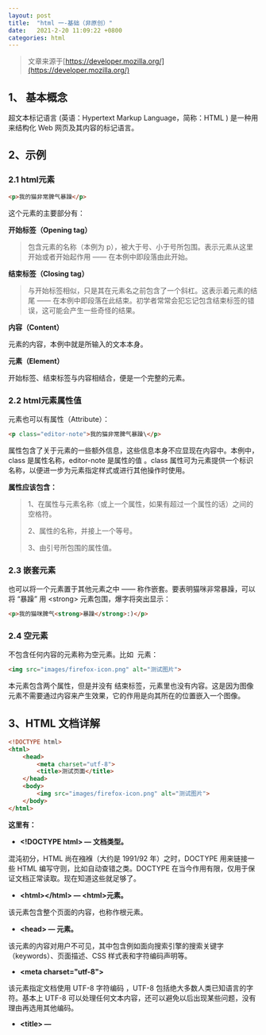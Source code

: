 ```yaml
---
layout: post
title:  "html 一-基础（非原创）"
date:   2021-2-20 11:09:22 +0800
categories: html
---
```


> 文章来源于[https://developer.mozilla.org/](https://developer.mozilla.org/)

## 1、 基本概念
超文本标记语言 (英语：Hypertext Markup Language，简称：HTML ) 是一种用来结构化 Web 网页及其内容的标记语言。

## 2、示例

### 2.1 html元素

```html
<p>我的猫非常脾气暴躁</p>
```

这个元素的主要部分有：

**开始标签（Opening tag）**

> 包含元素的名称（本例为 p），被大于号、小于号所包围。表示元素从这里开始或者开始起作用 —— 在本例中即段落由此开始。

**结束标签（Closing tag）**

> 与开始标签相似，只是其在元素名之前包含了一个斜杠。这表示着元素的结尾 —— 在本例中即段落在此结束。初学者常常会犯忘记包含结束标签的错误，这可能会产生一些奇怪的结果。

**内容（Content）**

元素的内容，本例中就是所输入的文本本身。

**元素（Element）**

开始标签、结束标签与内容相结合，便是一个完整的元素。

### 2.2 html元素属性值

元素也可以有属性（Attribute）：

```html
<p class="editor-note">我的猫非常脾气暴躁\</p>
```

属性包含了关于元素的一些额外信息，这些信息本身不应显现在内容中。本例中，class 是属性名称，editor-note 是属性的值 。class 属性可为元素提供一个标识名称，以便进一步为元素指定样式或进行其他操作时使用。

**属性应该包含：**

> 1、在属性与元素名称（或上一个属性，如果有超过一个属性的话）之间的空格符。
>
> 2、属性的名称，并接上一个等号。
>
> 3、由引号所包围的属性值。

### 2.3 嵌套元素

也可以将一个元素置于其他元素之中 —— 称作嵌套。要表明猫咪非常暴躁，可以将 “暴躁” 用 \<strong> 元素包围，爆字将突出显示：

```html
<p>我的猫咪脾气<strong>暴躁</strong>:)</p>
```

### 2.4 空元素

不包含任何内容的元素称为空元素。比如 <img> 元素：

```html
<img src="images/firefox-icon.png" alt="测试图片">
```

本元素包含两个属性，但是并没有 </img> 结束标签，元素里也没有内容。这是因为图像元素不需要通过内容来产生效果，它的作用是向其所在的位置嵌入一个图像。

## 3、HTML 文档详解

```html
<!DOCTYPE html>
<html>
    <head>
        <meta charset="utf-8">
        <title>测试页面</title>
    </head>
    <body>
        <img src="images/firefox-icon.png" alt="测试图片">
    </body>
</html>
```

**这里有：**

- **\<!DOCTYPE html> — 文档类型。**

混沌初分，HTML 尚在襁褓（大约是 1991/92 年）之时，DOCTYPE 用来链接一些 HTML 编写守则，比如自动查错之类。DOCTYPE 在当今作用有限，仅用于保证文档正常读取。现在知道这些就足够了。

- **\<html>\</html> — \<html>元素。**

该元素包含整个页面的内容，也称作根元素。

- **\<head></head> — <head> 元素。**

该元素的内容对用户不可见，其中包含例如面向搜索引擎的搜索关键字（keywords）、页面描述、CSS 样式表和字符编码声明等。


- **\<meta charset="utf-8">**

该元素指定文档使用 UTF-8 字符编码 ，UTF-8 包括绝大多数人类已知语言的字符。基本上 UTF-8 可以处理任何文本内容，还可以避免以后出现某些问题，没有理由再选用其他编码。

- **\<title></title> — <title> 元素。**

该元素设置页面的标题，显示在浏览器标签页上，也作为收藏网页的描述文字。

- **\<body></body> — <body> 元素。**

该元素包含期望让用户在访问页面时看到的内容，包括文本、图像、视频、游戏、可播放的音轨或其他内容。

## 4、图像

重温一下 <img> 元素：

```html
<img src="images/firefox-icon.png" alt="测试图片">
```

像之前所讲，该元素通过包含图像文件路径的地址属性 src，可在所在位置嵌入图像。

该元素还包括一个替换文字属性 alt，是图像的描述内容，用于当图像不能被用户看见时显示，不可见的原因可能是：

- 1、用户有视觉障碍。视障用户可以使用屏幕阅读器来朗读 alt 属性的内容。
- 2、有些错误使图像无法显示。可以试着故意将 src 属性里的路径改错。

## 5、标记文本

### 5.1 标题（Heading）

标题元素可用于指定内容的标题和子标题。就像一本书的书名、每章的大标题、小标题，等。HTML 文档也是一样。HTML 包括六个级别的标题， \<h1>–\<h6> ，一般最多用到 3-4 级标题。

```html
<h1>主标题</h1>
<h2>顶层标题</h2>
<h3>子标题</h3>
<h4>次子标题</h4>
```

### 5.2 段落（Paragraph）

\<p> 元素是用来指定段落的。通常用于指定常规的文本内容：

```html
<p>这是一个段落</p>
```

### 5.3 列表（List）

Web 上的许多内容都是列表，HTML 有一些特别的列表元素。标记列表通常包括至少两个元素。最常用的列表类型为：

- 1、无序列表（Unordered List）中项目的顺序并不重要，就像购物列表。用一个 \<ul> 元素包围。

- 2、有序列表（Ordered List）中项目的顺序很重要，就像烹调指南。用一个 \<ol> 元素包围。

列表的每个项目用一个列表项目（List Item）元素 \<li> 包围。

```html
<p>我的技术栈有</p>
    <ul>
        <li>Android</li>
        <li>flutter</li>
        <li>Spring</li>
    </ul>
<p>我致力于成为全栈开发者</p>
```

## 6、链接
\<a> — a 是 "anchor" （锚）的缩写。要将一些文本添加到链接中，只需如下几步：

- 1、选择一些文本。比如 “程序员找对象”。

- 2、将文本包含在 <a> 元素内，就像这样：

```html
<a>程序员找对象</a>
```

- 3、为此 <a> 元素添加一个 href 属性，就像这样：

```html
<a href="">程序员找对象</a>
```

- 4、把属性的值设置为所需网址：

```html
<a href="https://www.chengang.plus/images/beauty.png">程序员找对象</a>
```

如果网址开始部分省略了 https:// 或者 http://，可能会得到错误的结果。在完成一个链接后，可以试着点击它来确保指向正确。

> href 这个名字可能开始看起来有点令人费解，代表超文本引用（ hypertext reference）。